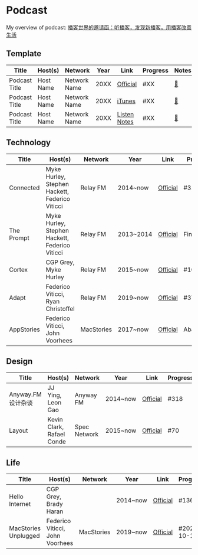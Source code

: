 # Podcast

My overview of podcast: [播客世界的邀请函：听播客，发现新播客，用播客改善生活](https://blog.loikein.one/2020/05/blog-post_51.html)

## Template

| Title | Host(s) | Network | Year | Link | Progress | Notes |
|------------|-------------|--------------|------|-------|-------|--------|
| Podcast Title | Host Name | Network Name | 20XX | [Official](#) | \#XX | [🔗](#) |
| Podcast Title | Host Name | Network Name | 20XX | [iTunes](#) | \#XX |  [🔗](#) |
| Podcast Title | Host Name | Network Name | 20XX | [Listen Notes](#) | \#XX | [🔗](#) |

## Technology

| Title | Host(s) | Network | Year | Link | Progress | Notes |
|------------|-------------|--------------|------|-------|-------|--------|
| Connected | Myke Hurley, Stephen Hackett, Federico Viticci | Relay FM | 2014~now | [Official](https://www.relay.fm/connected) | \#318 | |
| The Prompt | Myke Hurley, Stephen Hackett, Federico Viticci | Relay FM | 2013~2014 | [Official](https://www.relay.fm/prompt) | Finished | Replaced by Connected |
| Cortex | CGP Grey, Myke Hurley | Relay FM | 2015~now | [Official](https://www.relay.fm/cortex) | \#107 | |
| Adapt | Federico Viticci, Ryan Christoffel | Relay FM | 2019~now | [Official](https://www.relay.fm/adapt) | \#37 | |
| AppStories | Federico Viticci, John Voorhees | MacStories | 2017~now | [Official](https://appstories.net/) | Abandoned | Feels repetitive with others |

## Design

| Title | Host(s) | Network | Year | Link | Progress | Notes |
|------------|-------------|--------------|------|-------|-------|--------|
| Anyway.FM 设计杂谈 | JJ Ying, Leon Gao | Anyway FM | 2014~now | [Official](https://anyway.fm/) | \#318 | The best independent Chinese podcast |
| Layout | Kevin Clark, Rafael Conde | Spec Network | 2015~now | [Official](https://layout.fm/) | \#70 |  |

## Life

| Title | Host(s) | Network | Year | Link | Progress | Notes |
|------------|-------------|--------------|------|-------|-------|--------|
| Hello Internet | CGP Grey, Brady Haran |  | 2014~now | [Official](https://www.hellointernet.fm/) | \#136 | Hasn't updated since Feb. 2020 |
| MacStories Unplugged | Federico Viticci, John Voorhees | MacStories | 2019~now | [Official](https://club.macstories.net/) | #2020-10-17 | Behind Club MacStories subscription wall |
